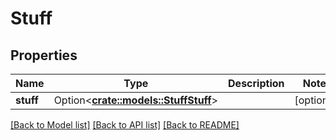 # Stuff

## Properties

Name | Type | Description | Notes
------------ | ------------- | ------------- | -------------
**stuff** | Option<[**crate::models::StuffStuff**](stuff_stuff.md)> |  | [optional]

[[Back to Model list]](../README.md#documentation-for-models) [[Back to API list]](../README.md#documentation-for-api-endpoints) [[Back to README]](../README.md)


